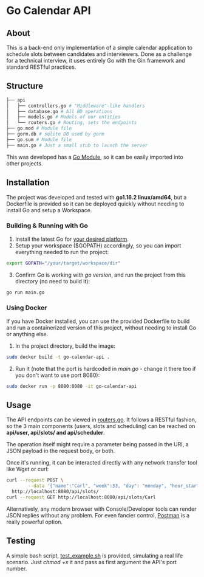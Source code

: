 # Go Calendar API

## About
This is a back-end only implementation of a simple calendar application to schedule slots between candidates and interviewers. Done as a challenge for a technical interview, it uses entirely Go with the Gin framework and standard RESTful practices.

## Structure
```bash
├── api
│   ├── controllers.go # "Middleware"-like handlers
│   ├── database.go # All BD operations
│   ├── models.go # Models of our entities
│   └── routers.go # Routing, sets the endpoints
├── go.mod # Module file
├── gorm.db # sqlite DB used by gorm
├── go.sum # Module file
├── main.go # Just a small stub to launch the server
```

This was developed has a [Go Module](https://golang.org/ref/mod), so it can be easily imported into other projects.

## Installation
The project was developed and tested with **go1.16.2 linux/amd64**, but a Dockerfile is provided so it can be deployed quickly without needing to install Go and setup a Workspace.
### Building & Running with Go
1) Install the latest Go for [your desired platform](https://golang.org/doc/install).
2) Setup your workspace ($GOPATH) accordingly, so you can import everything needed to run the project:
```bash
export GOPATH="/your/target/workspace/dir"
```
3) Confirm Go is working with _go version_, and run the project from this directory (no need to build it):
```bash
go run main.go
```
### Using Docker
If you have Docker installed, you can use the provided Dockerfile to build and run a containerized version of this project, without needing to install Go or anything else.

1) In the project directory, build the image:
```bash
sudo docker build -t go-calendar-api .
```
2) Run it (note that the port is hardcoded in _main.go_ - change it there too if you don't want to use port 8080):
```bash
sudo docker run -p 8080:8080 -it go-calendar-api
```
## Usage
The API endpoints can be viewed in [routers.go](api/routers.go). It follows a RESTful fashion, so the 3 main components (users, slots and scheduling) can be reached on **api/user, api/slots/ and api/scheduler**.

The operation itself might require a parameter being passed in the URI, a JSON payload in the request body, or both.

Once it's running, it can be interacted directly with any network transfer tool like Wget or curl:
```bash
curl --request POST \
        --data '{"name":"Carl", "week":33, "day": "monday", "hour_start":9, "hour_end":10}' \
  http://localhost:8080/api/slots/
curl --request GET http://localhost:8080/api/slots/Carl
```
Alternatively, any modern browser with Console/Developer tools can render JSON replies without any problem. For even fancier control, [Postman](https://www.postman.com/) is a really powerful option.
## Testing
A simple bash script, [test_example.sh](test_example.sh) is provided, simulating a real life scenario. Just _chmod +x_ it and pass as first argument the API's port number.
